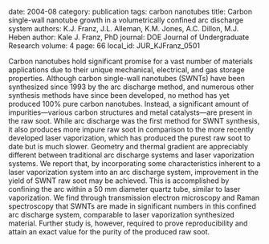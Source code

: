 date: 2004-08
category: publication
tags: carbon nanotubes
title: Carbon single-wall nanotube growth in a volumetrically confined arc discharge system
authors: K.J. Franz, J.L. Alleman, K.M. Jones, A.C. Dillon, M.J. Heben
author: Kale J. Franz, PhD
journal: DOE Journal of Undergraduate Research
volume: 4
page: 66
local_id: JUR_KJFranz_0501

Carbon nanotubes hold significant promise for a vast number of materials
applications due to their unique mechanical, electrical, and gas storage
properties. Although carbon single-wall nanotubes (SWNTs) have been synthesized
since 1993 by the arc discharge method, and numerous other synthesis methods
have since been developed, no method has yet produced 100% pure carbon
nanotubes. Instead, a significant amount of impurities—various carbon structures
and metal catalysts—are present in the raw soot. While arc discharge was the
first method for SWNT synthesis, it also produces more impure raw soot in
comparison to the more recently developed laser vaporization, which has produced
the purest raw soot to date but is much slower. Geometry and thermal gradient
are appreciably different between traditional arc discharge systems and laser
vaporization systems. We report that, by incorporating some characteristics
inherent to a laser vaporization system into an arc discharge system,
improvement in the yield of SWNT raw soot may be achieved. This is accomplished
by confining the arc within a 50 mm diameter quartz tube, similar to laser
vaporization. We find through transmission electron microscopy and Raman
spectroscopy that SWNTs are made in significant numbers in this confined arc
discharge system, comparable to laser vaporization synthesized material. Further
study is, however, required to prove reproducibility and attain an exact value
for the purity of the produced raw soot.